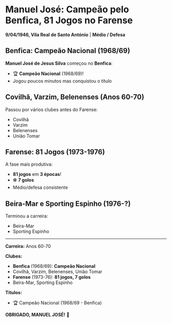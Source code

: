 # Manuel José: Campeão pelo Benfica, 81 Jogos no Farense

**9/04/1946, Vila Real de Santo António** | **Médio / Defesa**

## Benfica: Campeão Nacional (1968/69)

**Manuel José de Jesus Silva** começou no **Benfica**:
- 🏆 **Campeão Nacional** (1968/69)!
- Jogou poucos minutos mas conquistou o título

## Covilhã, Varzim, Belenenses (Anos 60-70)

Passou por vários clubes antes do Farense:
- Covilhã
- Varzim
- Belenenses
- União Tomar

## Farense: 81 Jogos (1973-1976)

A fase mais produtiva:
- **81 jogos** em **3 épocas**!
- ⚽ **7 golos**
- Médio/defesa consistente

## Beira-Mar e Sporting Espinho (1976-?)

Terminou a carreira:
- Beira-Mar
- Sporting Espinho

---

**Carreira:** Anos 60-70

**Clubes:**
- **Benfica** (1968/69): **Campeão Nacional**
- Covilhã, Varzim, Belenenses, União Tomar
- **Farense** (1973-76): **81 jogos, 7 golos**
- Beira-Mar, Sporting Espinho

**Títulos:**
- 🏆 Campeão Nacional (1968/69 - Benfica)

**OBRIGADO, MANUEL JOSÉ!** 🦁
